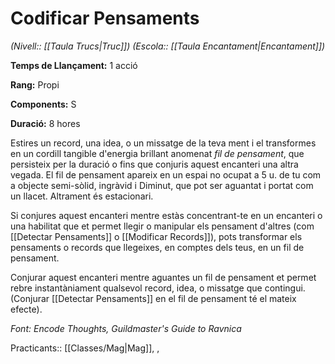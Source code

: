 # Codificar Pensaments

*(Nivell:: [[Taula Trucs|Truc]]) (Escola:: [[Taula Encantament|Encantament]])*

**Temps de Llançament:** 1 acció

**Rang:** Propi

**Components:** S

**Duració:** 8 hores

Estires un record, una idea, o un missatge de la teva ment i el transformes en un cordill tangible d'energia brillant anomenat *fil de pensament*, que persisteix per la duració o fins que conjuris aquest encanteri una altra vegada. El fil de pensament apareix en un espai no ocupat a 5 u. de tu com a objecte semi-sòlid, ingràvid i Diminut, que pot ser aguantat i portat com un llacet. Altrament és estacionari.

Si conjures aquest encanteri mentre estàs concentrant-te en un encanteri o una habilitat que et permet llegir o manipular els pensament d'altres (com [[Detectar Pensaments]] o [[Modificar Records]]), pots transformar els pensaments o records que llegeixes, en comptes dels teus, en un fil de pensament.

Conjurar aquest encanteri mentre aguantes un fil de pensament et permet rebre instantàniament qualsevol record, idea, o missatge que contingui. (Conjurar [[Detectar Pensaments]] en el fil de pensament té el mateix efecte).


*Font: Encode Thoughts, Guildmaster's Guide to Ravnica*



Practicants:: [[Classes/Mag|Mag]], ,